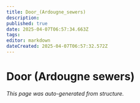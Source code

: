 ```yaml
---
title: Door_(Ardougne_sewers)
description: 
published: true
date: 2025-04-07T06:57:34.663Z
tags: 
editor: markdown
dateCreated: 2025-04-07T06:57:32.572Z
---
```


# Door (Ardougne sewers)

*This page was auto-generated from structure.*